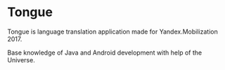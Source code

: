 # Tongue
Tongue is language translation application made for Yandex.Mobilization 2017.

Base knowledge of Java and Android development with help of the Universe.
